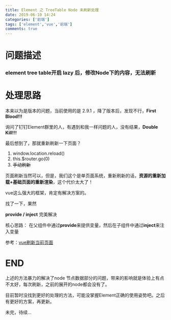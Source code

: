 ```yaml
---
title: Element 之 TreeTable Node 未刷新处理
date: 2019-06-10 14:24
categories: ['前端']
tags: ['element','vue','前端']
comments: true
---
```


# 问题描述

### element tree table开启 lazy 后，修改Node下的内容，无法刷新

# 处理思路

本来以为是版本的问题，当前使用的是 2.9.1 ，降了版本后，发现不行，**First Blood!!!**

询问了钉钉Element群里的人，有遇到和我一样问题的人，没有结果，**Double Kill!!!**

最后想到了，那就重新刷新一下页面？

1. window.location.reload()
2. this.$router.go(0)
3. ~~手动刷新~~

页面刷新当然可以，但是，我们这个是单页面系统，重新刷新的话，**资源的重新加载+基础页面的重新渲染**，这个代价太大了！

vue这么强大的框架，肯定有解决方案的。

找了一下，果然

**provide / inject** 完美解决

核心思路： 在父组件中通过**provide**来提供变量，然后在子组件中通过**inject**来注入变量

参考：[vue刷新当前页面](https://www.cnblogs.com/conglvse/p/9796551.html)

# END

上述的方法暴力的解决了node 节点数据部分的问题，带来的影响就是体验上有点不太好，每次刷新，之前的展开的node都会没有了。

目前暂时没找到更好的处理的方法，可能没掌握Element正确的使用姿势吧。之后有更好的方案，再更新。

未完，待续...







